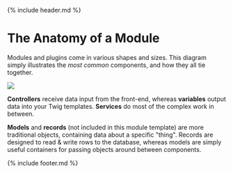 {% include header.md %}

# The Anatomy of a Module

Modules and plugins come in various shapes and sizes. This diagram simply illustrates the _most common_ components, and how they all tie together.

![](https://raw.githubusercontent.com/doublesecretagency/craft-businesslogic/master/src/resources/img/diagram.png)

**Controllers** receive data input from the front-end, whereas **variables** output data into your Twig templates. **Services** do most of the complex work in between.

**Models** and **records** (not included in this module template) are more traditional objects, containing data about a specific "thing". Records are designed to read & write rows to the database, whereas models are simply useful containers for passing objects around between components.

{% include footer.md %}
